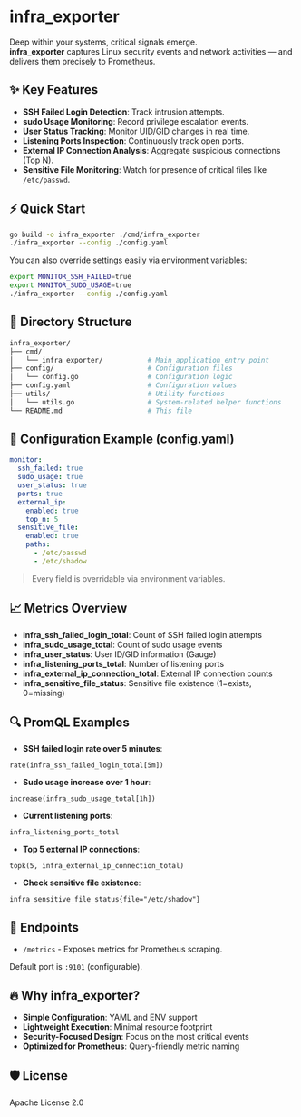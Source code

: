 
# infra_exporter

Deep within your systems, critical signals emerge.  
**infra_exporter** captures Linux security events and network activities — and delivers them precisely to Prometheus.

## ✨ Key Features
- **SSH Failed Login Detection**: Track intrusion attempts.
- **sudo Usage Monitoring**: Record privilege escalation events.
- **User Status Tracking**: Monitor UID/GID changes in real time.
- **Listening Ports Inspection**: Continuously track open ports.
- **External IP Connection Analysis**: Aggregate suspicious connections (Top N).
- **Sensitive File Monitoring**: Watch for presence of critical files like `/etc/passwd`.

## ⚡ Quick Start
```bash
go build -o infra_exporter ./cmd/infra_exporter
./infra_exporter --config ./config.yaml
```

You can also override settings easily via environment variables:
```bash
export MONITOR_SSH_FAILED=true
export MONITOR_SUDO_USAGE=true
./infra_exporter --config ./config.yaml
```

## 🌲 Directory Structure
```bash
infra_exporter/
├── cmd/
│   └── infra_exporter/           # Main application entry point
├── config/                       # Configuration files
│   └── config.go                 # Configuration logic
├── config.yaml                   # Configuration values
├── utils/                        # Utility functions
│   └── utils.go                  # System-related helper functions
└── README.md                     # This file
```

## 🔧 Configuration Example (config.yaml)
```yaml
monitor:
  ssh_failed: true
  sudo_usage: true
  user_status: true
  ports: true
  external_ip:
    enabled: true
    top_n: 5
  sensitive_file:
    enabled: true
    paths:
      - /etc/passwd
      - /etc/shadow
```
> Every field is overridable via environment variables.

## 📈 Metrics Overview
- **infra_ssh_failed_login_total**: Count of SSH failed login attempts
- **infra_sudo_usage_total**: Count of sudo usage events
- **infra_user_status**: User ID/GID information (Gauge)
- **infra_listening_ports_total**: Number of listening ports
- **infra_external_ip_connection_total**: External IP connection counts
- **infra_sensitive_file_status**: Sensitive file existence (1=exists, 0=missing)

## 🔍 PromQL Examples
- **SSH failed login rate over 5 minutes**:
```promql
rate(infra_ssh_failed_login_total[5m])
```
- **Sudo usage increase over 1 hour**:
```promql
increase(infra_sudo_usage_total[1h])
```
- **Current listening ports**:
```promql
infra_listening_ports_total
```
- **Top 5 external IP connections**:
```promql
topk(5, infra_external_ip_connection_total)
```
- **Check sensitive file existence**:
```promql
infra_sensitive_file_status{file="/etc/shadow"}
```

## 🚀 Endpoints
- `/metrics` - Exposes metrics for Prometheus scraping.

Default port is `:9101` (configurable).

## 🔥 Why infra_exporter?
- **Simple Configuration**: YAML and ENV support
- **Lightweight Execution**: Minimal resource footprint
- **Security-Focused Design**: Focus on the most critical events
- **Optimized for Prometheus**: Query-friendly metric naming

## 🛡️ License
Apache License 2.0
